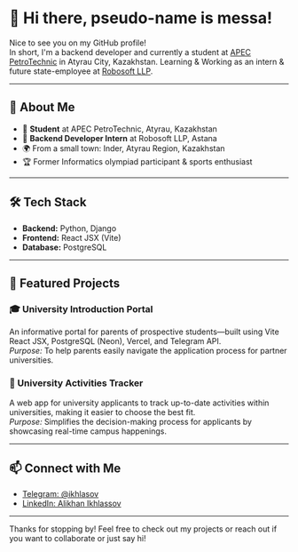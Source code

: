 # 👋 Hi there, pseudo-name is messa!

Nice to see you on my GitHub profile!  
In short, I'm a backend developer and currently a student at [APEC PetroTechnic](https://apec.edu.kz/) in Atyrau City, Kazakhstan. Learning & Working as an intern & future state-employee at [Robosoft LLP](https://robosoft.kz/).

---

## 🚀 About Me

- 🏫 **Student** at APEC PetroTechnic, Atyrau, Kazakhstan  
- 💼 **Backend Developer Intern** at Robosoft LLP, Astana  
- 🌍 From a small town: Inder, Atyrau Region, Kazakhstan  
- 🏆 Former Informatics olympiad participant & sports enthusiast

---

## 🛠️ Tech Stack

- **Backend:** Python, Django
- **Frontend:** React JSX (Vite)
- **Database:** PostgreSQL

---

## 🌟 Featured Projects

### 🎓 University Introduction Portal
An informative portal for parents of prospective students—built using Vite React JSX, PostgreSQL (Neon), Vercel, and Telegram API.  
*Purpose:* To help parents easily navigate the application process for partner universities.

### 🏫 University Activities Tracker
A web app for university applicants to track up-to-date activities within universities, making it easier to choose the best fit.  
*Purpose:* Simplifies the decision-making process for applicants by showcasing real-time campus happenings.

---

## 📫 Connect with Me

- [Telegram: @ikhlasov](https://t.me/ikhlasov)
- [LinkedIn: Alikhan Ikhlassov](https://www.linkedin.com/in/alikhan-ikhlassov-859148317/)

---

Thanks for stopping by! Feel free to check out my projects or reach out if you want to collaborate or just say hi!
